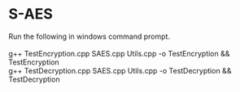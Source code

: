 # S-AES

Run the following in windows command prompt.<br>
<br>
g++ TestEncryption.cpp SAES.cpp Utils.cpp -o TestEncryption && TestEncryption<br>
g++ TestDecryption.cpp SAES.cpp Utils.cpp -o TestDecryption && TestDecryption<br>

